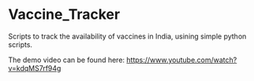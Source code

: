 # Vaccine_Tracker
Scripts to track the availability of vaccines in India, usining simple python scripts.

The demo video can be found here: https://www.youtube.com/watch?v=kdqMS7rf94g
